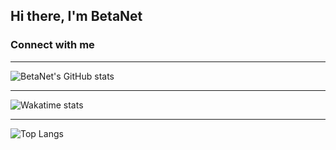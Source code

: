 ## Hi there, I'm BetaNet

### Connect with me

---

![BetaNet's GitHub stats](https://github-readme-stats.vercel.app/api?username=betanet2001&show_icons=true&theme=merko&hide_border=true&count_private=true)

---

![Wakatime stats](https://github-readme-stats.vercel.app/api/wakatime?username=betanet2001&theme=merko&hide_border=true)

---

![Top Langs](https://github-readme-stats.vercel.app/api/top-langs/?username=betanet2001&theme=merko&hide_border=true)